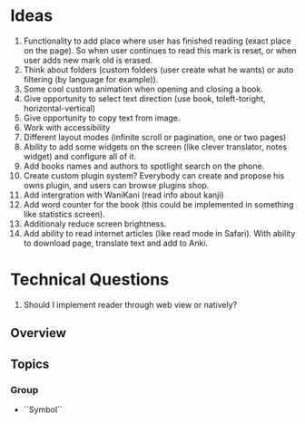 # Ideas

1. Functionality to add place where user has finished reading (exact place on the page). So when user continues to read this mark is reset, or when user adds new mark old is erased. 
2. Think about folders (custom folders (user create what he wants) or auto filtering (by language for example)).
3. Some cool custom animation when opening and closing a book.
4. Give opportunity to select text direction (use book, toleft-toright, horizontal-vertical)
5. Give opportunity to copy text from image.
6. Work with accessibility
7. Different layout modes (infinite scroll or pagination, one or two pages)
8. Ability to add some widgets on the screen (like clever translator, notes widget) and configure all of it.
9. Add books names and authors to spotlight search on the phone.
10. Create custom plugin system? Everybody can create and propose his owns plugin, and users can browse plugins shop.
11. Add intergration with WaniKani (read info about kanji)
12. Add word counter for the book (this could be implemented in something like statistics screen).
13. Additionaly reduce screen brightness.
14. Add ability to read internet articles (like read mode in Safari). With ability to download page, translate text and add to Anki.


# Technical Questions

1. Should I implement reader through web view or natively?

## Overview



## Topics

### <!--@START_MENU_TOKEN@-->Group<!--@END_MENU_TOKEN@-->

- <!--@START_MENU_TOKEN@-->``Symbol``<!--@END_MENU_TOKEN@-->
